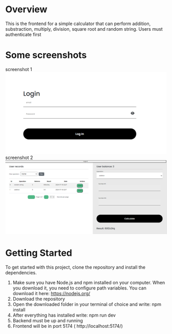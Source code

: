 # Overview
This is the frontend for a simple calculator that can perform addition, substraction, multiply, division, square root and random string.
Users must authenticate first

# Some screenshots
screenshot 1 ![alt text](image-1.png)
screenshot 2 ![alt text](image.png)
# Getting Started
To get started with this project, clone the repository and install the dependencies.
1. Make sure you have Node.js and npm installed on your computer. When you download it, you need to configure path variables. You can download it here: https://nodejs.org/
2. Download the repository
3. Open the downloaded folder in your terminal of choice and write: npm install
4. After everything has installed write: npm run dev
5. Backend must be up and running
6. Frontend will be in port 5174 ( http://localhost:5174/)
